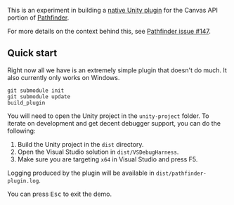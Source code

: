 This is an experiment in building a [native Unity plugin][] for the Canvas API
portion of [Pathfinder][].

For more details on the context behind this, see 
[Pathfinder issue #147](https://github.com/pcwalton/pathfinder/issues/147).

## Quick start

Right now all we have is an extremely simple plugin that doesn't do much.
It also currently only works on Windows.

```
git submodule init
git submodule update
build_plugin
```

You will need to open the Unity project in the `unity-project` folder.
To iterate on development and get decent debugger support, you can
do the following:

1. Build the Unity project in the `dist` directory.
2. Open the Visual Studio solution in `dist/VSDebugHarness`.
3. Make sure you are targeting `x64` in Visual Studio and press F5.

Logging produced by the plugin will be available in `dist/pathfinder-plugin.log`.

You can press <kbd>Esc</kbd> to exit the demo.

[native Unity plugin]: https://docs.unity3d.com/Manual/NativePlugins.html
[Pathfinder]: https://github.com/pcwalton/pathfinder
